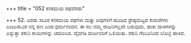 +++
title = "052 ಕನಕಮಯ ರಥವೆರಡು"

+++
52. ಎರಡು ಸಾವಿರ ಕನಕಮಯ ರಥಗಳು ಮತ್ತು ಅವುಗಳಿಗೆ ಹೂಡಿದ ಶ್ರೇಷ್ಠಮಟ್ಟದ ಕುದುರೆಗಳು ಎಂಟುಸಾವಿರ ನನ್ನ ಪಣ ಎಂದ ಧರ್ಮನಂದನ. ಈ ಸಲ ನಮ್ಮ ರಾಜನಿಗಲ್ಲವೇ ಬರುವುದು. ಹಾಕು ದಾಳಗಳನ್ನು ಎನ್ನುತ್ತಾ ಶಕುನಿ  ಕಾಯಿಗಳನ್ನು ಚದುರಿಸಿದ. ದೈವಗತಿ ದುರ್ಜನರಿಗೆ ಒಲಿಯಿತು. ಶಕುನಿ ಗೆಲುವಿನಿಂದ ಬೊಬ್ಬೆ ಹಾಕಿದ.